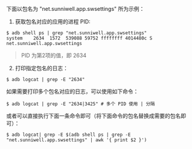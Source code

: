 下面以包名为 "net.sunniwell.app.swsettings" 所为示例：

1. 获取包名对应的应用的进程 PID:

```shell
$ adb shell ps | grep "net.sunniwell.app.swsettings"
system    2634  1572  539088 59752 ffffffff 4014480c S net.sunniwell.app.swsettings
```

> PID 为第2项的值，即 2634

2. 打印指定包名的日志：

```shell
$ adb logcat | grep -E "2634"
```

如果需要打印多个包名对应的日志，可以使用如下命令：

```shell
$ adb logcat | grep -E "2634|3425" # 多个 PID 使用 | 分隔
```

或者可以直接执行下面一条命令即可（将下面命令的包名替换成需要的包名即可）：

```shell
$ adb logcat| grep -E $(adb shell ps | grep -E "net.sunniwell.app.swsettings" | awk '{ print $2 }')
```

